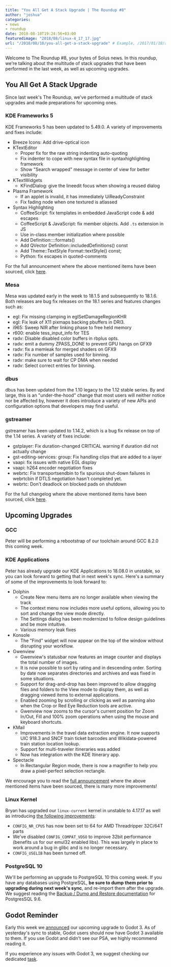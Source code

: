 ```yaml
---
title: "You All Get A Stack Upgrade | The Roundup #8"
author: "joshua"
categories:
- news
- roundup
date: 2018-08-18T19:24:56+03:00
featuredimage: "2018/08/linux-4_17_17.jpg"
url: "/2018/08/18/you-all-get-a-stack-upgrade" # Example, /2017/01/18/adopting-flatpak-to-reassemble-third-party-applications
---
```


Welcome to The Roundup #8, your bytes of Solus news. In this roundup, we're talking about the multitude of stack upgrades that have been performed in the last week, as well as upcoming upgrades.
<!--more-->

## You All Get A Stack Upgrade

Since last week's The Roundup, we've performed a multitude of stack upgrades and made preparations for upcoming ones.

### KDE Frameworks 5

KDE Frameworks 5 has been updated to 5.49.0. A variety of improvements and fixes include:

- Breeze Icons: Add drive-optical icon
- KTextEditor
  - Proper fix for the raw string indenting auto-quoting
  - Fix indenter to cope with new syntax file in syntaxhighlighting framework
  - Show "Search wrapped" message in center of view for better visibility
- KTextWidgets
  - KFindDialog: give the lineedit focus when showing a reused dialog
- Plasma Framework
  - If an applet is invalid, it has immediately UiReadyConstraint
  - Fix fading node when one textured is atlassed
- Syntax Highlighting
  - CoffeeScript: fix templates in embedded JavaScript code & add escapes
  - CoffeeScript & JavaScript: fix member objects. Add `.ts` extension in JS
  - Use in-class member initialization where possible
  - Add Definition::::formats()
  - Add QVector<Definition> Definition::includedDefinitions() const
  - Add Theme::TextStyle Format::textStyle() const;
  - Python: fix escapes in quoted-comments

For the full announcement where the above mentioned items have been sourced, click [here](https://www.kde.org/announcements/kde-frameworks-5.49.0.php).

### Mesa

Mesa was updated early in the week to 18.1.5 and subsequently to 18.1.6. Both releases are bug fix releases on the 18.1 series and features changes such as:

- egl: Fix missing clamping in eglSetDamageRegionKHR
- egl: Fix leak of X11 pixmaps backing pbuffers in DRI3.
- i965: Sweep NIR after linking phase to free held memory
- r600: enable tess_input_info for TES
- radv: Disable disabled color buffers in rbplus opts.
- radv: emit a dummy ZPASS_DONE to prevent GPU hangs on GFX9
- radv: fix a memleak for merged shaders on GFX9
- radv: Fix number of samples used for binning.
- radv: make sure to wait for CP DMA when needed
- radv: Select correct entries for binning.

### dbus

dbus has been updated from the 1.10 legacy to the 1.12 stable series. By and large, this is an "under-the-hood" change that most users will neither notice nor be affected by, however it does introduce a variety of new APIs and configuration options that developers may find useful.

### gstreamer

gstreamer has been updated to 1.14.2, which is a bug fix release on top of the 1.14 series. A variety of fixes include:

- gstplayer: Fix duration-changed CRITICAL warning if duration did not actually change
- gst-editing-services: group: Fix handling clips that are added to a layer
- vaapi: fix issues with native EGL display
- vaapi: h264 encoder negotiation fixes
- webrtc: Fix transportsendbin to fix spurious shut-down failures in webrtcbin if DTLS negotiation hasn't completed yet.
- webrtc: Don't deadlock on blocked pads on shutdown

For the full changelog where the above mentioned items have been sourced, click [here](https://gstreamer.freedesktop.org/releases/1.14/#1.14.2).

## Upcoming Upgrades

### GCC

Peter will be performing a rebootstrap of our toolchain around GCC 8.2.0 this coming week.

### KDE Applications

Peter has already upgrade our KDE Applications to 18.08.0 in unstable, so you can look forward to getting that in next week's sync. Here's a summary of some of the improvements to look forward to:

- Dolphin
  - Create New menu items are no longer available when viewing the track
  - The context menu now includes more useful options, allowing you to sort and change the view mode directly.
  - The Settings dialog has been modernized to follow design guidelines and be more intuitive.
  - Various memory leak fixes
- Konsole
  - The "Find" widget will now appear on the top of the window without disrupting your workflow.
- Gwenview
  - Gwenview's statusbar now features an image counter and displays the total number of images.
  - It is now possible to sort by rating and in descending order. Sorting by date now separates directories and archives and was fixed in some situations.
  - Support for drag-and-drop has been improved to allow dragging files and folders to the View mode to display them, as well as dragging viewed items to external applications.
  - Enabled zooming by scrolling or clicking as well as panning also when the Crop or Red Eye Reduction tools are active.
  - Gwenview now zooms to the cursor's current position for Zoom In/Out, Fill and 100% zoom operations when using the mouse and keyboard shortcuts.
- KMail
  - Improvements in the travel data extraction engine. It now supports UIC 918.3 and SNCF train ticket barcodes and Wikidata-powered train station location lookup.
  - Support for multi-traveler itineraries was added
  - Now has integration with the KDE Itinerary app.
- Spectacle
  - In Rectangular Region mode, there is now a magnifier to help you draw a pixel-perfect selection rectangle.

We encourage you to read the [full announcement](https://www.kde.org/announcements/announce-applications-18.08.0.php) where the above mentioned items have been sourced, there is many more improvements!

### Linux Kernel

Bryan has upgraded our `linux-current` kernel in unstable to 4.17.17 as well as introducing [the following improvements](https://dev.solus-project.com/T6786):

- `CONFIG_NR_CPUS` has now been set to 64 for AMD Threadripper 32C/64T parts
- We've disabled `CONFIG_COMPAT_VDSO` to improve 32bit performance (benefits us for our emul32 enabled libs). This was largely in place to work around a bug in glibc and is no longer necessary.
- `CONFIG_USELIB` has been turned off.

### PostgreSQL 10

We'll be performing an upgrade to PostgreSQL 10 this coming week. If you have any databases using PostgreSQL, **be sure to dump them prior to upgrading during next week's sync**, and re-import them after the upgrade. We suggest reading the [Backup / Dump and Restore documentation](https://www.postgresql.org/docs/9.6/static/backup-dump.html) for PostgresSQL 9.6.

## Godot Reminder

Early this week we [announced](/2018/08/13/upcoming-upgrade-of-godot) our upcoming upgrade to Godot 3. As of yesterday's sync to stable, Godot users should now have Godot 3 available to them. If you use Godot and didn't see our PSA, we highly recommend reading it.

If you experience any issues with Godot 3, we suggest checking our dedicated [task](https://dev.solus-project.com/T6778).